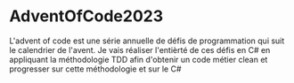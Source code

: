 # AdventOfCode2023

L'advent of code est une série annuelle de défis de programmation qui suit le calendrier de l'avent.
Je vais réaliser l'entièrté de ces défis en C# en appliquant la méthodologie TDD afin d'obtenir un code métier clean et progresser sur cette méthodologie et sur le C#
